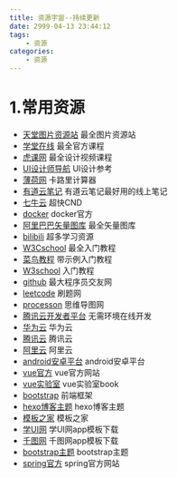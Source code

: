 ```yaml
---
title: 资源宇宙--持续更新
date: 2999-04-13 23:44:12
tags: 
    - 资源
categories: 
    - 资源
---
```


# 1.常用资源
 * [天堂图片资源站](https://www.ivsky.com) 最全图片资源站
 * [学堂在线](http://www.xuetangx.com/) 最全官方课程
 * [虎课网](https://huke88.com/) 最全设计视频课程
 * [UI设计师导航](http://so.uigreat.com/) UI设计参考
 * [薄荷网](http://www.boohee.com/assessment/calory/) 卡路里计算器
 * [有道云笔记](https://note.youdao.com/) 有道云笔记最好用的线上笔记
 * [七牛云](https://portal.qiniu.com) 超快CND
 * [docker](https://cloud.docker.com/) docker官方
 * [阿里巴巴矢量图库](https://www.iconfont.cn/) 最全矢量图库
 * [bilibili](https://www.bilibili.com) 超多学习资源
 * [W3Cschool](https://www.w3cschool.cn) 最全入门教程
 * [菜鸟教程](http://www.runoob.com) 带示例入门教程
 * [W3school](http://www.w3school.com.cn) 入门教程
 * [github](https://github.com) 最大程序员交友网
 * [leetcode](https://leetcode-cn.com) 刷题网
 * [processon](https://www.processon.com) 思维导图网
 * [腾讯云开发者平台](https://studio.dev.tencent.com/) 无需环境在线开发
 * [华为云](https://activity.huaweicloud.com) 华为云
 * [腾讯云](https://cloud.tencent.com) 腾讯云
 * [阿里云](https://www.aliyun.com) 阿里云
 * [android安卓平台](https://developer.android.google.cn) android安卓平台
 * [vue官方](https://vuejs.bootcss.com) vue官方网站
 * [vue实验室](https://violetjack.gitbooks.io/vue-laboratory/content/) vue实验室book
 * [bootstrap](http://www.bootcss.com/) 前端框架
 * [hexo博客主题](https://hexo.io/themes/) hexo博客主题
 * [模板之家](http://www.cssmoban.com/tags.asp?page=4&n=Bootstrap) 模板之家
 * [学UI网](http://www.xueui.cn) 学UI网app模板下载
 * [千图网](https://www.58pic.com/tupian/APPmoban.html) 千图网app模板下载
 * [bootstrap主题](https://bootswatch.com/) bootstrap主题
 * [spring官方](https://spring.io/) spring官方网站